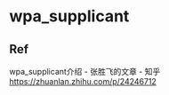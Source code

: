 # wpa_supplicant





## Ref

wpa_supplicant介绍 - 张胜飞的文章 - 知乎 https://zhuanlan.zhihu.com/p/24246712

[基于ubuntu的wpa_supplicant工具的安装与使用]: https://blog.csdn.net/u012503786/article/details/79541811

